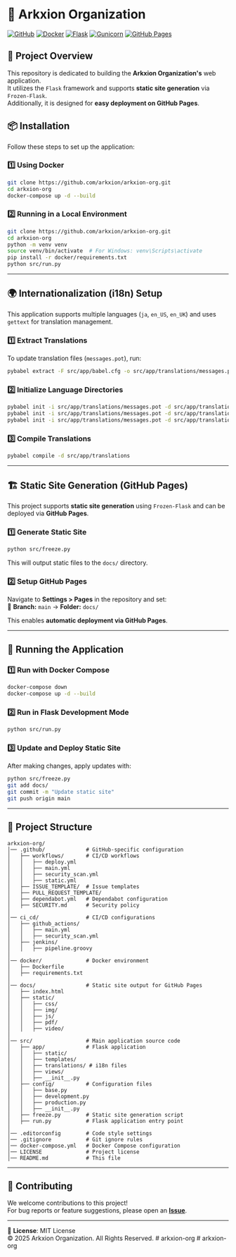 # 🚀 Arkxion Organization

[![GitHub](https://img.shields.io/badge/GitHub-Repository-blue?logo=github)](https://github.com/arkxion/arkxion-org)
[![Docker](https://img.shields.io/badge/Docker-Supported-blue?logo=docker)](https://www.docker.com/)
[![Flask](https://img.shields.io/badge/Flask-Framework-blue?logo=flask)](https://flask.palletsprojects.com/)
[![Gunicorn](https://img.shields.io/badge/Gunicorn-Server-brightgreen?logo=gunicorn)](https://gunicorn.org/)
[![GitHub Pages](https://img.shields.io/badge/GitHub%20Pages-Deployment-success?logo=github)](https://pages.github.com/)

## 🌟 Project Overview

This repository is dedicated to building the **Arkxion Organization's** web application.<br>
It utilizes the `Flask` framework and supports **static site generation** via `Frozen-Flask`.<br>
Additionally, it is designed for **easy deployment on GitHub Pages**.

## 📦 Installation

Follow these steps to set up the application:

### 1️⃣ Using Docker

```sh
git clone https://github.com/arkxion/arkxion-org.git
cd arkxion-org
docker-compose up -d --build
```

### 2️⃣ Running in a Local Environment

```sh
git clone https://github.com/arkxion/arkxion-org.git
cd arkxion-org
python -m venv venv
source venv/bin/activate  # For Windows: venv\Scripts\activate
pip install -r docker/requirements.txt
python src/run.py
```

---

## 🌍 Internationalization (i18n) Setup

This application supports multiple languages (`ja`, `en_US`, `en_UK`) and uses `gettext` for translation management.

### 1️⃣ Extract Translations

To update translation files (`messages.pot`), run:

```sh
pybabel extract -F src/app/babel.cfg -o src/app/translations/messages.pot src/app
```

### 2️⃣ Initialize Language Directories

```sh
pybabel init -i src/app/translations/messages.pot -d src/app/translations -l ja
pybabel init -i src/app/translations/messages.pot -d src/app/translations -l en_US
pybabel init -i src/app/translations/messages.pot -d src/app/translations -l en_UK
```

### 3️⃣ Compile Translations

```sh
pybabel compile -d src/app/translations
```

---

## 🏗️ Static Site Generation (GitHub Pages)

This project supports **static site generation** using `Frozen-Flask` and can be deployed via **GitHub Pages**.

### 1️⃣ Generate Static Site

```sh
python src/freeze.py
```

This will output static files to the `docs/` directory.

### 2️⃣ Setup GitHub Pages

Navigate to **Settings > Pages** in the repository and set:  
📌 **Branch:** `main` → **Folder:** `docs/`  

This enables **automatic deployment via GitHub Pages**.

---

## 🚀 Running the Application

### 1️⃣ Run with Docker Compose

```sh
docker-compose down
docker-compose up -d --build
```

### 2️⃣ Run in Flask Development Mode

```sh
python src/run.py
```

### 3️⃣ Update and Deploy Static Site

After making changes, apply updates with:

```sh
python src/freeze.py
git add docs/
git commit -m "Update static site"
git push origin main
```

---

## 📜 Project Structure

```
arkxion-org/
│── .github/             # GitHub-specific configuration
│   ├── workflows/       # CI/CD workflows
│   │   ├── deploy.yml
│   │   ├── main.yml
│   │   ├── security_scan.yml
│   │   ├── static.yml
│   ├── ISSUE_TEMPLATE/  # Issue templates
│   ├── PULL_REQUEST_TEMPLATE/
│   ├── dependabot.yml   # Dependabot configuration
│   ├── SECURITY.md      # Security policy
│
│── ci_cd/               # CI/CD configurations
│   ├── github_actions/
│   │   ├── main.yml
│   │   ├── security_scan.yml
│   ├── jenkins/
│   │   ├── pipeline.groovy
│
│── docker/              # Docker environment
│   ├── Dockerfile
│   ├── requirements.txt
│
│── docs/                # Static site output for GitHub Pages
│   ├── index.html
│   ├── static/
│   │   ├── css/
│   │   ├── img/
│   │   ├── js/
│   │   ├── pdf/
│   │   ├── video/
│
│── src/                 # Main application source code
│   ├── app/             # Flask application
│   │   ├── static/
│   │   ├── templates/
│   │   ├── translations/ # i18n files
│   │   ├── views/
│   │   ├── __init__.py
│   ├── config/          # Configuration files
│   │   ├── base.py
│   │   ├── development.py
│   │   ├── production.py
│   │   ├── __init__.py
│   ├── freeze.py        # Static site generation script
│   ├── run.py           # Flask application entry point
│
│── .editorconfig        # Code style settings
│── .gitignore           # Git ignore rules
│── docker-compose.yml   # Docker Compose configuration
│── LICENSE              # Project license
│── README.md            # This file
```

---

## 🎯 Contributing

We welcome contributions to this project!  
For bug reports or feature suggestions, please open an **[Issue](https://github.com/arkxion/arkxion-org/issues)**.

---

📌 **License**: MIT License  
© 2025 Arkxion Organization. All Rights Reserved.
#   a r k x i o n - o r g 
 
 #   a r k x i o n - o r g 
 
 
